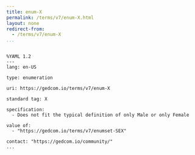 ```yaml
---
title: enum-X
permalink: /terms/v7/enum-X.html
layout: none
redirect-from:
  - /terms/v7/enum-X
...
```


```

%YAML 1.2
---
lang: en-US

type: enumeration

uri: https://gedcom.io/terms/v7/enum-X

standard tag: X

specification:
  - Does not fit the typical definition of only Male or only Female

value of:
  - "https://gedcom.io/terms/v7/enumset-SEX"

contact: "https://gedcom.io/community/"
...

```
